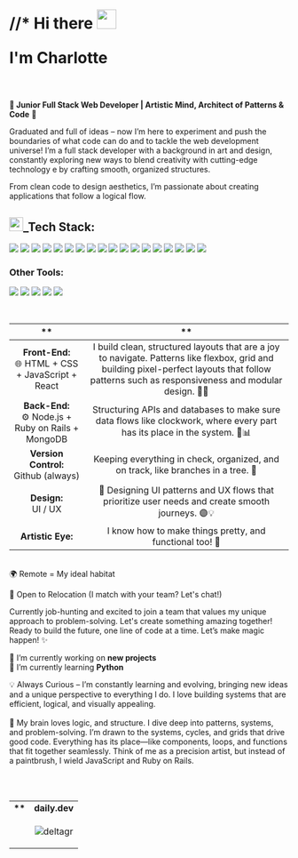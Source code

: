 <h1 align="left"> //* Hi there <img src="https://media.giphy.com/media/hvRJCLFzcasrR4ia7z/giphy.gif" width="35">

<!--
**DeltaGr/DeltaGr** is a ✨ _special_ ✨ repository because its `README.md` (this file) appears on your GitHub profile.

Here are some ideas to get you started:

- 🔭 I’m currently working on ...
- 🌱 I’m currently learning ...
- 👯 I’m looking to collaborate on ...
- 🤔 I’m looking for help with ...
- 💬 Ask me about ...
- 📫 How to reach me: ...
- 😄 Pronouns: ...
- ⚡ Fun fact: ...
-->
I'm Charlotte </h1>

<br>

<div align="right>
  <p align="left">

**🔬 Junior Full Stack Web Developer | Artistic Mind, Architect of Patterns & Code** 🌠

Graduated and full of ideas – now I’m here to experiment and push the boundaries of what code can do and to tackle the web development universe! 
I’m a full stack developer with a background in art and design, constantly exploring new ways to blend creativity with cutting-edge technology e by crafting smooth, organized structures.

From clean code to design aesthetics, I’m passionate about creating applications that follow a logical flow. 

<img src="https://media2.giphy.com/media/QssGEmpkyEOhBCb7e1/giphy.gif?cid=ecf05e47a0n3gi1bfqntqmob8g9aid1oyj2wr3ds3mg700bl&rid=giphy.gif" width ="25">_Tech Stack:
---  
<p align="left">
<img src = "https://img.shields.io/badge/-HTML5-E34F26?&logo=html5&style=for-the-badge&logoColor=white"> 
<img src = "https://img.shields.io/badge/-CSS3-1572B6?&logo=css3&style=for-the-badge&logoColor=white">
<img src="https://img.shields.io/badge/JavaScript-F7DF1E?logo=javascript&style=for-the-badge&logoColor=black">
<img src="https://img.shields.io/badge/Node.js-43853D?logo=node.js&style=for-the-badge&logoColor=white">
<img src="https://img.shields.io/badge/Ruby-F7DF1E%3Flogo%3Drubyonrails%26logoColor%3Dred?style=for-the-badge&logo=Ruby&logoColor=white&logoSize=135px&labelColor=red&color=red">  
<img src="https://img.shields.io/badge/RubyOnRails-F7DF1E%3Flogo%3Drubyonrails%26logoColor%3Dred?&style=for-the-badge&logo=rubyonrails&logoColor=white&color=red">  
<img src="https://img.shields.io/badge/Webpacker-F7DF1E%3Flogo%3Drubyonrails%26logoColor%3Dred?&logo=Webpack&logoColor=white&style=for-the-badge&color=blue">  
  <a href="https://getbootstrap.com" target="_blank" rel="noreferrer">
<img src="https://img.shields.io/badge/-Bootstrap-563D7C?&logo=bootstrap&style=for-the-badge&logoColor=white"></a>
<img src="https://img.shields.io/badge/-Sass-cc6699?&logo=sass&style=for-the-badge&logoColor=ffffff">
<img src="https://img.shields.io/badge/-MongoDB-4DB33D?&logo=mongodb&style=for-the-badge&logoColor=FFFFFF">
<img src="http://img.shields.io/badge/-Git-F1502F?&logo=git&style=for-the-badge&logoColor=FFFFFF">
<img src="http://img.shields.io/badge/-Github-000000?&logo=github&style=for-the-badge&logoColor=FFFFFF">
<img src="http://img.shields.io/badge/-Heroku-430098?&logo=heroku&style=for-the-badge&logoColor=white">
<img src="http://img.shields.io/badge/-VS%20Code-007ACC?&logo=visual%20studio%20code&style=for-the-badge&logoColor=white">
<img src="https://img.shields.io/badge/PostgreSQL-316192?logo=postgresql&style=for-the-badge&logoColor=white">
  <img src="https://img.shields.io/badge/React-20232A?logo=react&style=for-the-badge&logoColor=61DAFB">
<img src="https://img.shields.io/badge/Redux-F7DF1E%3Flogo%3Drubyonrails%26logoColor%3Dred?style=for-the-badge&logo=Redux&color=4521c4">
<img src="https://img.shields.io/badge/-Docker-2496ED?logo=docker&style=for-the-badge&logoColor=white">
</p>
<h3 align="left"> Other Tools:</h3>
<p align="left">
  <img src="https://img.shields.io/badge/.psd_-Photoshop-F7DF1E%3Flogo%3Drubyonrails%26logoColor%3Dred?style=for-the-badge&logo=Photoshop&logoColor=3a83c7&labelColor=black&color=3a83c7">
  <img src="https://img.shields.io/badge/.indd_-Adobe_InDesign-F7DF1E%3Flogo%3Drubyonrails%26logoColor%3Dred?style=for-the-badge&logo=Ad&logoColor=eda558&labelColor=black&color=d43da7">
  <img src="https://img.shields.io/badge/.ai_-Adobe_Illustrator-F7DF1E%3Flogo%3Drubyonrails%26logoColor%3Dred?style=for-the-badge&logo=Illustrator&logoColor=eda558&labelColor=black&color=eda558">
  <img src="https://img.shields.io/badge/Figma-F7DF1E%3Flogo%3Drubyonrails%26logoColor%3Dred?style=for-the-badge&logo=Figma&logoColor=b93ac7&labelColor=9cf0e5&color=b93ac7">
  <img src="https://img.shields.io/badge/Sketch-F7DF1E%3Flogo%3Drubyonrails%26logoColor%3Dred?style=for-the-badge&logo=Sketch&logoColor=ed8f1c&labelColor=black&color=ed8f1c"></p>
</p></div>
<br>

**|**|
|:---:|:---:|
|**Front-End:** <br/>🌐 HTML + CSS + JavaScript + React| I build clean, structured layouts that are a joy to navigate. Patterns like flexbox, grid and building pixel-perfect layouts that follow patterns such as responsiveness and modular design. 🔶📏 |
| **Back-End:** <br/> ⚙️ Node.js + Ruby on Rails + MongoDB | Structuring APIs and databases to make sure data flows like clockwork, where every part has its place in the system. 🔗📊 |
| **Version Control:** <br/> Github (always) |  Keeping everything in check, organized, and on track, like branches in a tree. 🌳 |
| **Design:** <br/> UI / UX | 🎨 Designing UI patterns and UX flows that prioritize user needs and create smooth journeys. 🟣💡 |
| **Artistic Eye:** <br/>| I know how to make things pretty, and functional too! 🎨 |

  <br> 
🌍 Remote = My ideal habitat

📍 Open to Relocation (I match with your team? Let's chat!)<br>

Currently job-hunting and excited to join a team that values my unique approach to problem-solving. Let's create something amazing together!
Ready to build the future, one line of code at a time. Let’s make magic happen! ✨


<p align='left'>

 🔭 I’m currently working on **new projects**<br>
 🌱 I’m currently learning **Python**<br>

 💡 Always Curious – I’m constantly learning and evolving, bringing new ideas and a unique perspective to everything I do. I love building systems that are efficient, logical, and visually appealing.
<br><br>
 🧠  My brain loves logic, and structure. I dive deep into patterns, systems, and problem-solving. I’m drawn to the systems, cycles, and grids that drive good code. Everything has its place—like components, loops, and functions that fit together seamlessly. Think of me as a precision artist, but instead of a paintbrush, I wield JavaScript and Ruby on Rails.

</p>
<br>
<br>
<div align="center">
    <table >
     <tr>
        <td><b>**</b></td>
        <td><b>daily.dev</b></td>
     </tr>
     <tr>
       <td></td>
        <td> <p align="center"><img align="center" src="https://github-readme-stats.vercel.app/api/top-langs?username=deltagr&show_icons=true&locale=en&layout=compact" alt="deltagr" /></p></td>
     </tr>
    </table>
    </div>
    <br>
<br>




